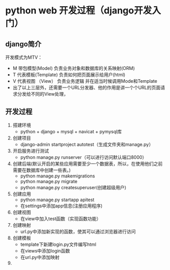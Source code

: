 # python web 开发过程（django开发入门）
## django简介
开发模式为MTV：  
- M 带包模型(Model) 负责业务对象和数据库的关系映射(ORM)
- T 代表模板(Template) 负责如何把页面展示给用户(html)
- V 代表视图 （View） 负责业务逻辑 并在适当时候调用Mode和Template
- 出了以上三层外，还需要一个URL分发器、他的作用是讲一个个URL的页面请求分发给不同的View处理，
## 开发过程
1. 搭建环境
   - python + django + mysql + navicat + pymysql库
2. 创建项目
   - django-admin startproject autotest（生成文件夹和manage.py）
3. 开启服务进行测试
   - python manage.py runserver（可以进行访问默认端口8000）
4. 创建后端(默认开启的某些应用需要至少一个数据表，所以，在使用他们之前需要在数据库中创建一些表。)
   - python manage.py makemigrations
   - python manage.py migrate
   - python manage.py createsuperuser(创建超级用户)
5. 创建应用
   - python manage.py startapp apitest
   - 在settings中添加app信息(注册应用程序)
6. 创建视图
   - 在view中加入test函数（实现函数功能）
7. 创建映射
   - url.py中添加新实现的函数，使其可以通过浏览器进行访问
8. 创建模板
   - template下新建login.py文件编写html
   - 在views中添加login函数
   - 在url.py中添加映射
9. 